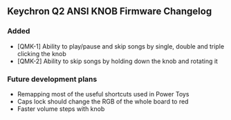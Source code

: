 ## Keychron Q2 ANSI KNOB Firmware Changelog

### Added

- [QMK-1] Ability to play/pause and skip songs by single, double and triple clicking the knob
- [QMK-2] Ability to skip songs by holding down the knob and rotating it

### Future development plans

- Remapping most of the useful shortcuts used in Power Toys
- Caps lock should change the RGB of the whole board to red
- Faster volume steps with knob
